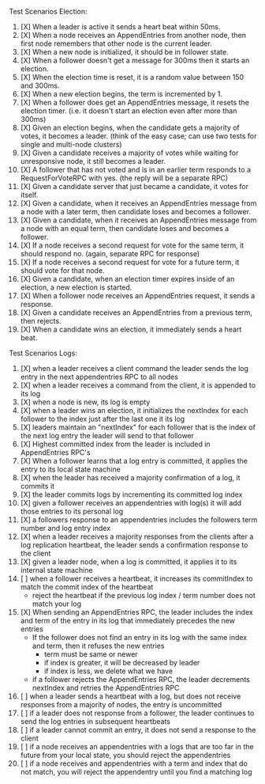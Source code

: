 Test Scenarios Election:

1. [X] When a leader is active it sends a heart beat within 50ms.
2. [X] When a node receives an AppendEntries from another node, then first node remembers that other node is the current leader.
3. [X] When a new node is initialized, it should be in follower state.
4. [X] When a follower doesn't get a message for 300ms then it starts an election.
5. [X] When the election time is reset, it is a random value between 150 and 300ms.
6. [X] When a new election begins, the term is incremented by 1.
7. [X] When a follower does get an AppendEntries message, it resets the election timer. (i.e. it doesn't start an election even after more than 300ms)
8. [X] Given an election begins, when the candidate gets a majority of votes, it becomes a leader. (think of the easy case; can use two tests for single and multi-node clusters)
9. [X] Given a candidate receives a majority of votes while waiting for unresponsive node, it still becomes a leader.
10. [X] A follower that has not voted and is in an earlier term responds to a RequestForVoteRPC with yes. (the reply will be a separate RPC)
11. [X] Given a candidate server that just became a candidate, it votes for itself.
12. [X] Given a candidate, when it receives an AppendEntries message from a node with a later term, then candidate loses and becomes a follower.
13. [X] Given a candidate, when it receives an AppendEntries message from a node with an equal term, then candidate loses and becomes a follower.
14. [X] If a node receives a second request for vote for the same term, it should respond no. (again, separate RPC for response)
15. [X] If a node receives a second request for vote for a future term, it should vote for that node.
16. [X] Given a candidate, when an election timer expires inside of an election, a new election is started.
17. [X] When a follower node receives an AppendEntries request, it sends a response.
18. [X] Given a candidate receives an AppendEntries from a previous term, then rejects.
19. [X] When a candidate wins an election, it immediately sends a heart beat.

Test Scenarios Logs:

1. [X] when a leader receives a client command the leader sends the log entry in the next
appendentries RPC to all nodes
2. [X] when a leader receives a command from the client, it is appended to its log
3. [X] when a node is new, its log is empty
4. [X] when a leader wins an election, it initializes the nextIndex for each follower to the index just after the last one it its log
5. [X] leaders maintain an "nextIndex" for each follower that is the index of the next log entry the leader will send to that follower
6. [X] Highest committed index from the leader is included in AppendEntries RPC's
7. [X] When a follower learns that a log entry is committed, it applies the entry to its local state machine
8. [X] when the leader has received a majority confirmation of a log, it commits it
9. [X] the leader commits logs by incrementing its committed log index
10. [X] given a follower receives an appendentries with log(s) it will add those entries to its personal log
11. [X] a followers response to an appendentries includes the followers term number and log entry index
12. [X] when a leader receives a majority responses from the clients after a log replication heartbeat, the leader sends a confirmation response to the client
13. [X] given a leader node, when a log is committed, it applies it to its internal state machine
14. [ ] when a follower receives a heartbeat, it increases its commitIndex to match the commit index of the heartbeat
    - reject the heartbeat if the previous log index / term number does not match your log
15. [X] When sending an AppendEntries RPC, the leader includes the index and term of the entry in its log that immediately precedes the new entries
    - If the follower does not find an entry in its log with the same index and term, then it refuses the new entries
        - term must be same or newer
        - if index is greater, it will be decreased by leader
        - if index is less, we delete what we have
    - if a follower rejects the AppendEntries RPC, the leader decrements nextIndex and retries the AppendEntries RPC
16. [ ] when a leader sends a heartbeat with a log, but does not receive responses from a majority of nodes, the entry is uncommitted
17. [ ] if a leader does not response from a follower, the leader continues to send the log entries in subsequent heartbeats  
18. [ ] if a leader cannot commit an entry, it does not send a response to the client
19. [ ] if a node receives an appendentries with a logs that are too far in the future from your local state, you should reject the appendentries
20. [ ] if a node receives and appendentries with a term and index that do not match, you will reject the appendentry until you find a matching log 
